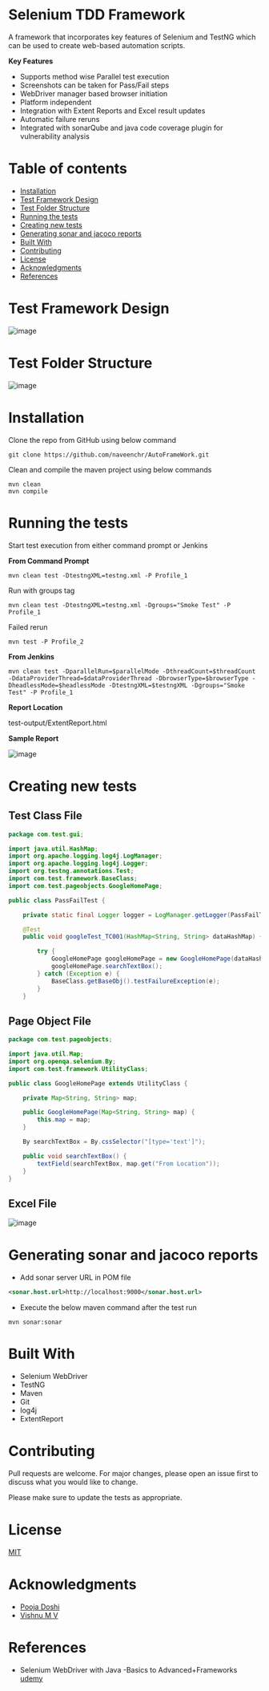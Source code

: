 # Selenium TDD Framework

A framework that incorporates key features of Selenium and TestNG which can be used to create web-based automation scripts.

**Key Features**

* Supports method wise Parallel test execution
* Screenshots can be taken for Pass/Fail steps
* WebDriver manager based browser initiation
* Platform independent
* Integration with Extent Reports and Excel result updates
* Automatic failure reruns
* Integrated with sonarQube and java code coverage plugin for vulnerability analysis

# Table of contents
* [Installation](#installation)
* [Test Framework Design](#test-framework-design)
* [Test Folder Structure](#test-folder-structure)
* [Running the tests](#running-the-tests)
* [Creating new tests](#creating-new-tests)
* [Generating sonar and jacoco reports](#generating-sonar-and-jacoco-reports)
* [Built With](#built-with)
* [Contributing](#contributing)
* [License](#license)
* [Acknowledgments](#acknowledgments)
* [References](#references)

# Test Framework Design
![image](https://user-images.githubusercontent.com/11471191/85928673-6e349380-b8cc-11ea-88dd-7d78423259f8.png)

# Test Folder Structure
![image](https://user-images.githubusercontent.com/11471191/85921106-424aeb00-b897-11ea-86a2-c1d31a0e5b24.png)

# Installation

Clone the repo from GitHub using below command
```git
git clone https://github.com/naveenchr/AutoFrameWork.git
```
Clean and compile the maven project using below commands

```maven
mvn clean
mvn compile
```

# Running the tests

Start test execution from either command prompt or Jenkins

**From Command Prompt**

```maven
mvn clean test -DtestngXML=testng.xml -P Profile_1

```
Run with groups tag

```maven
mvn clean test -DtestngXML=testng.xml -Dgroups="Smoke Test" -P Profile_1
```

Failed rerun
```maven
mvn test -P Profile_2
```

**From Jenkins**

```maven
mvn clean test -DparallelRun=$parallelMode -DthreadCount=$threadCount -DdataProviderThread=$dataProviderThread -DbrowserType=$browserType -DheadlessMode=$headlessMode -DtestngXML=$testngXML -Dgroups="Smoke Test" -P Profile_1

```

**Report Location**

test-output/ExtentReport.html

**Sample Report**

![image](https://user-images.githubusercontent.com/11471191/85928271-5c052600-b8c9-11ea-8b26-84ebd6079002.png)


# Creating new tests

## Test Class File

```java
package com.test.gui;

import java.util.HashMap;
import org.apache.logging.log4j.LogManager;
import org.apache.logging.log4j.Logger;
import org.testng.annotations.Test;
import com.test.framework.BaseClass;
import com.test.pageobjects.GoogleHomePage;

public class PassFailTest {

	private static final Logger logger = LogManager.getLogger(PassFailTest.class);

	@Test
	public void googleTest_TC001(HashMap<String, String> dataHashMap) {

		try {
			GoogleHomePage googleHomePage = new GoogleHomePage(dataHashMap);
			googleHomePage.searchTextBox();
		} catch (Exception e) {
			BaseClass.getBaseObj().testFailureException(e);
		}
	}

```

## Page Object File

```Java
package com.test.pageobjects;

import java.util.Map;
import org.openqa.selenium.By;
import com.test.framework.UtilityClass;

public class GoogleHomePage extends UtilityClass {

	private Map<String, String> map;

	public GoogleHomePage(Map<String, String> map) {
		this.map = map;
	}

	By searchTextBox = By.cssSelector("[type='text']");

	public void searchTextBox() {
		textField(searchTextBox, map.get("From Location"));
	}
}

```

## Excel File
![image](https://user-images.githubusercontent.com/11471191/85922565-079a8000-b8a2-11ea-89d9-31f2f3c365a6.png)



# Generating sonar and jacoco reports

* Add sonar server URL in POM file
```XML
<sonar.host.url>http://localhost:9000</sonar.host.url>
```
* Execute the below maven command after the test run

```maven
mvn sonar:sonar
```

# Built With

* Selenium WebDriver
* TestNG
* Maven
* Git
* log4j
* ExtentReport

# Contributing
Pull requests are welcome. For major changes, please open an issue first to discuss what you would like to change.

Please make sure to update the tests as appropriate.

# License
[MIT](https://choosealicense.com/licenses/mit/)

# Acknowledgments

* [Pooja Doshi](https://github.com/poojadoshi7)
* [Vishnu M V](https://github.com/mvvishnu7)

# References

* Selenium WebDriver with Java -Basics to Advanced+Frameworks
[udemy](https://www.udemy.com/course/selenium-real-time-examplesinterview-questions)

